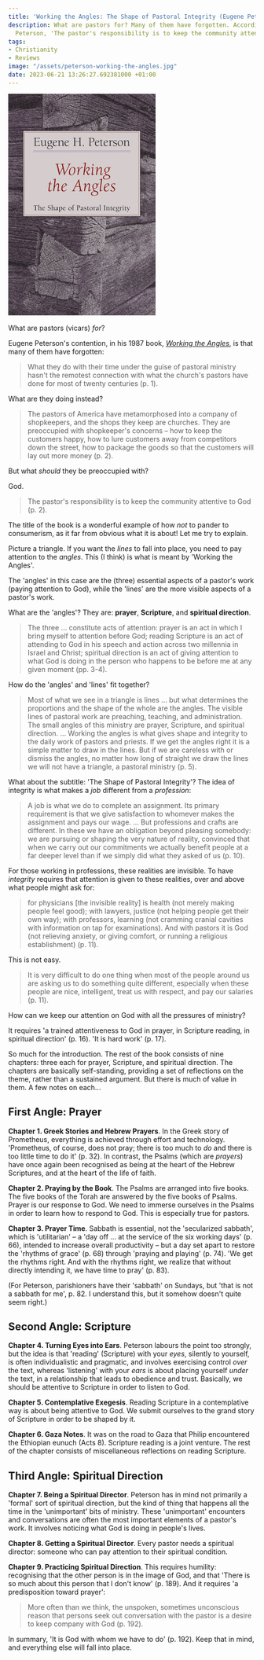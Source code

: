 ```yaml
---
title: 'Working the Angles: The Shape of Pastoral Integrity (Eugene Peterson)'
description: What are pastors for? Many of them have forgotten. According to Eugene
  Peterson, 'The pastor's responsibility is to keep the community attentive to God.'
tags:
- Christianity
- Reviews
image: "/assets/peterson-working-the-angles.jpg"
date: 2023-06-21 13:26:27.692381000 +01:00
---
```

[<img alt="Working the Angles: The Shape of Pastoral Integrity, by Eugene Peterson" src="/assets/peterson-working-the-angles.jpg" class="alignright" />](https://www.eerdmans.com/Products/0265/working-the-angles.aspx "Working the Angles: The Shape of Pastoral Integrity, by Eugene Peterson")

What are pastors (vicars) _for_?

Eugene Peterson's contention, in his 1987 book, [_Working the Angles_](https://www.eerdmans.com/Products/0265/working-the-angles.aspx), is that many of them have forgotten:

> What they do with their time under the guise of pastoral ministry hasn't the remotest connection with what the church's pastors have done for most of twenty centuries (p. 1).

What are they doing instead?

> The pastors of America have metamorphosed into a company of shopkeepers, and the shops they keep are churches. They are preoccupied with shopkeeper's concerns &ndash; how to keep the customers happy, how to lure customers away from competitors down the street, how to package the goods so that the customers will lay out more money (p. 2).

But what _should_ they be preoccupied with?

God.

> The pastor's responsibility is to keep the community attentive to God (p. 2).

The title of the book is a wonderful example of how _not_ to pander to consumerism, as it far from obvious what it is about! Let me try to explain.

Picture a triangle. If you want the _lines_ to fall into place, you need to pay attention to the _angles_. This (I think) is what is meant by 'Working the Angles'.

The 'angles' in this case are the (three) essential aspects of a pastor's work (paying attention to God), while the 'lines' are the more visible aspects of a pastor's work.

What are the 'angles'? They are: **prayer**, **Scripture**, and **spiritual direction**.

> The three ... constitute acts of attention: prayer is an act in which I bring myself to attention before God; reading Scripture is an act of attending to God in his speech and action across two millennia in Israel and Christ; spiritual direction is an act of giving attention to what God is doing in the person who happens to be before me at any given moment (pp. 3-4).

How do the 'angles' and 'lines' fit together?

> Most of what we see in a triangle is lines ... but what determines the proportions and the shape of the whole are the angles. The visible lines of pastoral work are preaching, teaching, and administration. The small angles of this ministry are prayer, Scripture, and spiritual direction. ... Working the angles is what gives shape and integrity to the daily work of pastors and priests. If we get the angles right it is a simple matter to draw in the lines. But if we are careless with or dismiss the angles, no matter how long of straight we draw the lines we will not have a triangle, a pastoral ministry (p. 5).

What about the subtitle: 'The Shape of Pastoral Integrity'? The idea of integrity is what makes a _job_ different from a _profession_:

> A job is what we do to complete an assignment. Its primary requirement is that we give satisfaction to whomever makes the assignment and pays our wage. ... But professions and crafts are different. In these we have an obligation beyond pleasing somebody: we are pursuing or shaping the very nature of reality, convinced that when we carry out our commitments we actually benefit people at a far deeper level than if we simply did what they asked of us (p. 10).

For those working in professions, these realities are invisible. To have _integrity_ requires that attention is given to these realities, over and above what people might ask for:

> for physicians [the invisible reality] is health (not merely making people feel good); with lawyers, justice (not helping people get their own way); with professors, learning (not cramming cranial cavities with information on tap for examinations). And with pastors it is God (not relieving anxiety, or giving comfort, or running a religious establishment) (p. 11).

This is not easy.

> It is very difficult to do one thing when most of the people around us are asking us to do something quite different, especially when these people are nice, intelligent, treat us with respect, and pay our salaries (p. 11).

How can we keep our attention on God with all the pressures of ministry?

It requires 'a trained attentiveness to God in prayer, in Scripture reading, in spiritual direction' (p. 16). 'It is hard work' (p. 17).

So much for the introduction. The rest of the book consists of nine chapters: three each for prayer, Scripture, and spiritual direction. The chapters are basically self-standing, providing a set of reflections on the theme, rather than a sustained argument. But there is much of value in them. A few notes on each...

## First Angle: Prayer

**Chapter 1. Greek Stories and Hebrew Prayers**. In the Greek story of Prometheus, everything is achieved through effort and technology. 'Prometheus, of course, does not pray; there is too much to _do_ and there is too little time to do it' (p. 32). In contrast, the Psalms (which are _prayers_) have once again been recognised as being at the heart of the Hebrew Scriptures, and at the heart of the life of faith.

**Chapter 2. Praying by the Book**. The Psalms are arranged into five books. The five books of the Torah are answered by the five books of Psalms. Prayer is our response to God. We need to immerse ourselves in the Psalms in order to learn how to respond to God. This is especially true for pastors.

**Chapter 3. Prayer Time**. Sabbath is essential, not the 'secularized sabbath', which is 'utilitarian' &ndash; a 'day off ... at the service of the six working days' (p. 66), intended to increase overall productivity &ndash; but a day set apart to restore the 'rhythms of grace' (p. 68) through 'praying and playing' (p. 74). 'We get the rhythms right. And with the rhythms right, we realize that without directly intending it, we have time to pray' (p. 83).

(For Peterson, parishioners have their 'sabbath' on Sundays, but 'that is not a sabbath for me', p. 82. I understand this, but it somehow doesn't quite seem right.)

## Second Angle: Scripture

**Chapter 4. Turning Eyes into Ears**. Peterson labours the point too strongly, but the idea is that 'reading' (Scripture) with your _eyes_, silently to yourself, is often individualistic and pragmatic, and involves exercising control _over_ the text, whereas 'listening' with your _ears_ is about placing yourself _under_ the text, in a relationship that leads to obedience and trust. Basically, we should be attentive to Scripture in order to listen to God.

**Chapter 5. Contemplative Exegesis**. Reading Scripture in a contemplative way is about being attentive to God. We submit ourselves to the grand story of Scripture in order to be shaped by it.

**Chapter 6. Gaza Notes**. It was on the road to Gaza that Philip encountered the Ethiopian eunuch (Acts 8). Scripture reading is a joint venture. The rest of the chapter consists of miscellaneous reflections on reading Scripture.

## Third Angle: Spiritual Direction

**Chapter 7. Being a Spiritual Director**. Peterson has in mind not primarily a 'formal' sort of spiritual direction, but the kind of thing that happens all the time in the 'unimportant' bits of ministry. These 'unimportant' encounters and conversations are often the most important elements of a pastor's work. It involves noticing what God is doing in people's lives.

**Chapter 8. Getting a Spiritual Director**. Every pastor needs a spiritual director: someone who can pay attention to their spiritual condition.

**Chapter 9. Practicing Spiritual Direction**. This requires humility: recognising that the other person is in the image of God, and that 'There is so much about this person that I don't know' (p. 189). And it requires 'a predisposition toward prayer':

> More often than we think, the unspoken, sometimes unconscious reason that persons seek out conversation with the pastor is a desire to keep company with God (p. 192).

In summary, 'It is God with whom we have to do' (p. 192). Keep that in mind, and everything else will fall into place.
